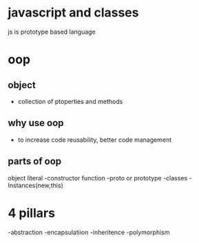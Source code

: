 # javascript and classes
js is prototype based language
# oop
## object 
- collection of ptoperties and methods

## why use oop
- to increase code reusability, better code management
## parts of oop
object literal
-constructor function
-proto or prototype
-classes
-Instances(new,this)

# 4 pillars
-abstraction
-encapsulatiion
-inheritence
-polymorphism

